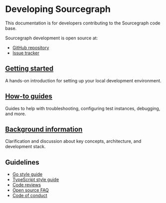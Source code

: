 # Developing Sourcegraph

This documentation is for developers contributing to the Sourcegraph code base.

Sourcegraph development is open source at:

- [GitHub repository](https://github.com/sourcegraph/sourcegraph)
- [Issue tracker](https://github.com/sourcegraph/sourcegraph/issues)

## [Getting started](getting-started/index.md)

A hands-on introduction for setting up your local development environment.

## [How-to guides](how-to/index.md)

Guides to help with troubleshooting, configuring test instances, debugging, and more.

## [Background information](background-information/index.md)

Clarification and discussion about key concepts, architecture, and development stack.

## Guidelines

- [Go style guide](https://about.sourcegraph.com/handbook/engineering/languages/go)
- [TypeScript style guide](https://about.sourcegraph.com/handbook/engineering/languages/typescript)
- [Code reviews](https://about.sourcegraph.com/handbook/engineering/code_reviews)
- [Open source FAQ](https://about.sourcegraph.com/community/faq)
- [Code of conduct](https://about.sourcegraph.com/community/code_of_conduct)
